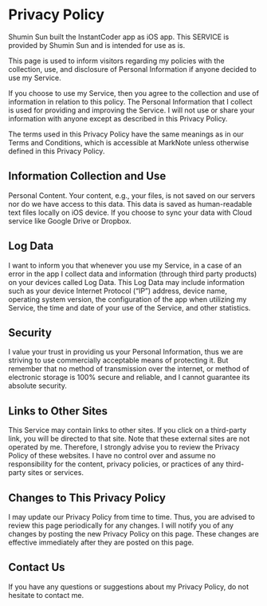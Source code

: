 # Privacy Policy

Shumin Sun built the InstantCoder app as iOS app. This SERVICE is provided by Shumin Sun and is intended for use as is.   
   
This page is used to inform visitors regarding my policies with the collection, use, and disclosure of Personal Information if anyone decided to use my Service.   
   
If you choose to use my Service, then you agree to the collection and use of information in relation to this policy. The Personal Information that I collect is used for providing and improving the Service. I will not use or share your information with anyone except as described in this Privacy Policy.   
   
The terms used in this Privacy Policy have the same meanings as in our Terms and Conditions, which is accessible at MarkNote unless otherwise defined in this Privacy Policy.   

## Information Collection and Use   
Personal Content. Your content, e.g., your files, is not saved on our servers nor do we have access to this data. This data is saved as human-readable text files locally on iOS device.
If you choose to sync your data with Cloud service like Google Drive or Dropbox.   

## Log Data   
I want to inform you that whenever you use my Service, in a case of an error in the app I collect data and information (through third party products) on your devices called Log Data. This Log Data may include information such as your device Internet Protocol (“IP”) address, device name, operating system version, the configuration of the app when utilizing my Service, the time and date of your use of the Service, and other statistics.   
   

## Security   
I value your trust in providing us your Personal Information, thus we are striving to use commercially acceptable means of protecting it. But remember that no method of transmission over the internet, or method of electronic storage is 100% secure and reliable, and I cannot guarantee its absolute security.   
   
## Links to Other Sites   
This Service may contain links to other sites. If you click on a third-party link, you will be directed to that site. Note that these external sites are not operated by me. Therefore, I strongly advise you to review the Privacy Policy of these websites. I have no control over and assume no responsibility for the content, privacy policies, or practices of any third-party sites or services.   
   
## Changes to This Privacy Policy   
I may update our Privacy Policy from time to time. Thus, you are advised to review this page periodically for any changes. I will notify you of any changes by posting the new Privacy Policy on this page. These changes are effective immediately after they are posted on this page.   
   
## Contact Us   
If you have any questions or suggestions about my Privacy Policy, do not hesitate to contact me.
